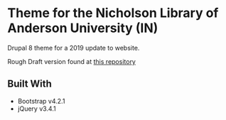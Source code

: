 # Theme for the Nicholson Library of Anderson University (IN)
Drupal 8 theme for a 2019 update to website.

Rough Draft version found at [this repository](https://github.com/NicLib/site-rough-draft)

## Built With
* Bootstrap v4.2.1
* jQuery v3.4.1
